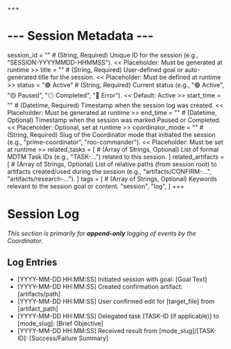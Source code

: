 +++
# --- Session Metadata ---
session_id = "" # (String, Required) Unique ID for the session (e.g., "SESSION-YYYYMMDD-HHMMSS"). << Placeholder: Must be generated at runtime >>
title = "" # (String, Required) User-defined goal or auto-generated title for the session. << Placeholder: Must be defined at runtime >>
status = "🟢 Active" # (String, Required) Current status (e.g., "🟢 Active", "🟡 Paused", "⚪ Completed", "🔴 Error"). << Default: Active >>
start_time = "" # (Datetime, Required) Timestamp when the session log was created. << Placeholder: Must be generated at runtime >>
end_time = "" # (Datetime, Optional) Timestamp when the session was marked Paused or Completed. << Placeholder: Optional, set at runtime >>
coordinator_mode = "" # (String, Required) Slug of the Coordinator mode that initiated the session (e.g., "prime-coordinator", "roo-commander"). << Placeholder: Must be set at runtime >>
related_tasks = [
    # (Array of Strings, Optional) List of formal MDTM Task IDs (e.g., "TASK-...") related to this session.
]
related_artifacts = [
    # (Array of Strings, Optional) List of relative paths (from session root) to artifacts created/used during the session (e.g., "artifacts/CONFIRM-...", "artifacts/research-...").
]
tags = [
    # (Array of Strings, Optional) Keywords relevant to the session goal or content.
    "session", "log",
]
+++

# Session Log

*This section is primarily for **append-only** logging of events by the Coordinator.*

## Log Entries

- [YYYY-MM-DD HH:MM:SS] Initiated session with goal: [Goal Text]
- [YYYY-MM-DD HH:MM:SS] Created confirmation artifact: [artifacts/path]
- [YYYY-MM-DD HH:MM:SS] User confirmed edit for [target_file] from [artifact_path]
- [YYYY-MM-DD HH:MM:SS] Delegated task [TASK-ID (if applicable)] to [mode_slug]: [Brief Objective]
- [YYYY-MM-DD HH:MM:SS] Received result from [mode_slug]/[TASK-ID]: [Success/Failure Summary]